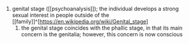 1. genital stage ([[psychoanalysis]]); the individual develops a strong sexual interest in people outside of the [[family]]^[https://en.wikipedia.org/wiki/Genital_stage]
	1. the genital stage coincides with the phallic stage, in that its main concern is the genitalia; however, this concern is now conscious